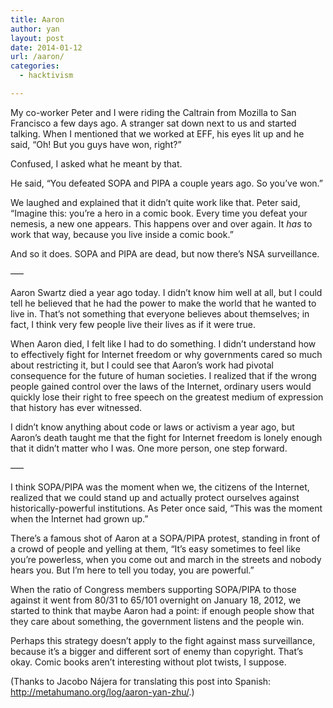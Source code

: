 ```yaml
---
title: Aaron
author: yan
layout: post
date: 2014-01-12
url: /aaron/
categories:
  - hacktivism

---
```

My co-worker Peter and I were riding the Caltrain from Mozilla to San Francisco a few days ago. A stranger sat down next to us and started talking. When I mentioned that we worked at EFF, his eyes lit up and he said, &#8220;Oh! But you guys have won, right?&#8221;

Confused, I asked what he meant by that.

He said, &#8220;You defeated SOPA and PIPA a couple years ago. So you&#8217;ve won.&#8221;

We laughed and explained that it didn&#8217;t quite work like that. Peter said, &#8220;Imagine this: you&#8217;re a hero in a comic book. Every time you defeat your nemesis, a new one appears. This happens over and over again. It _has_ to work that way, because you live inside a comic book.&#8221;

And so it does. SOPA and PIPA are dead, but now there&#8217;s NSA surveillance.

&#8212;&#8211;

Aaron Swartz died a year ago today. I didn&#8217;t know him well at all, but I could tell he believed that he had the power to make the world that he wanted to live in. That&#8217;s not something that everyone believes about themselves; in fact, I think very few people live their lives as if it were true.

When Aaron died, I felt like I had to do something. I didn&#8217;t understand how to effectively fight for Internet freedom or why governments cared so much about restricting it, but I could see that Aaron&#8217;s work had pivotal consequence for the future of human societies. I realized that if the wrong people gained control over the laws of the Internet, ordinary users would quickly lose their right to free speech on the greatest medium of expression that history has ever witnessed.

I didn&#8217;t know anything about code or laws or activism a year ago, but Aaron&#8217;s death taught me that the fight for Internet freedom is lonely enough that it didn&#8217;t matter who I was. One more person, one step forward.

&#8212;&#8211;

I think SOPA/PIPA was the moment when we, the citizens of the Internet, realized that we could stand up and actually protect ourselves against historically-powerful institutions. As Peter once said, &#8220;This was the moment when the Internet had grown up.&#8221;

There&#8217;s a famous shot of Aaron at a SOPA/PIPA protest, standing in front of a crowd of people and yelling at them, &#8220;It’s easy sometimes to feel like you’re powerless, when you come out and march in the streets and nobody hears you. But I’m here to tell you today, you are powerful.”

When the ratio of Congress members supporting SOPA/PIPA to those against it went from 80/31 to 65/101 overnight on January 18, 2012, we started to think that maybe Aaron had a point: if enough people show that they care about something, the government listens and the people win.

Perhaps this strategy doesn&#8217;t apply to the fight against mass surveillance, because it&#8217;s a bigger and different sort of enemy than copyright. That&#8217;s okay. Comic books aren&#8217;t interesting without plot twists, I suppose.

(Thanks to Jacobo Nájera for translating this post into Spanish: <span class="moz-txt-link-freetext"><a href=" http://metahumano.org/log/aaron-yan-zhu/">http://metahumano.org/log/aaron-yan-zhu/</a>.)</span>
